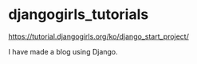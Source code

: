 # djangogirls_tutorials
https://tutorial.djangogirls.org/ko/django_start_project/

I have made a blog using Django.


